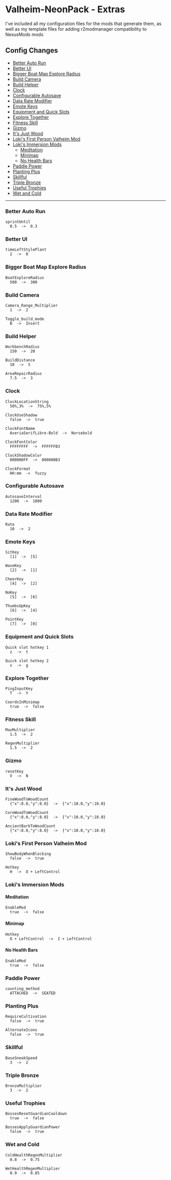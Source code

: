 # Valheim-NeonPack - Extras <!-- omit in toc -->

I've included all my configuration files for the mods that generate them, as well as my template files for adding r2modmanager compatibility to NexusMods mods

## Config Changes <!-- omit in toc -->

- [Better Auto Run](#better-auto-run)
- [Better UI](#better-ui)
- [Bigger Boat Map Explore Radius](#bigger-boat-map-explore-radius)
- [Build Camera](#build-camera)
- [Build Helper](#build-helper)
- [Clock](#clock)
- [Configurable Autosave](#configurable-autosave)
- [Data Rate Modifier](#data-rate-modifier)
- [Emote Keys](#emote-keys)
- [Equipment and Quick Slots](#equipment-and-quick-slots)
- [Explore Together](#explore-together)
- [Fitness Skill](#fitness-skill)
- [Gizmo](#gizmo)
- [It's Just Wood](#its-just-wood)
- [Loki's First Person Valheim Mod](#lokis-first-person-valheim-mod)
- [Loki's Immersion Mods](#lokis-immersion-mods)
  - [Meditation](#meditation)
  - [Minimap](#minimap)
  - [No Health Bars](#no-health-bars)
- [Paddle Power](#paddle-power)
- [Planting Plus](#planting-plus)
- [Skillful](#skillful)
- [Triple Bronze](#triple-bronze)
- [Useful Trophies](#useful-trophies)
- [Wet and Cold](#wet-and-cold)

---

### Better Auto Run

```text
sprintUntil
  0.5  ->  0.3
```

### Better UI

```text
timeLeftStylePlant
  2  ->  0
```

### Bigger Boat Map Explore Radius

```text
BoatExploreRadius
  500  ->  300
```

### Build Camera

```text
Camera_Range_Multiplier
  1  ->  2

Toggle_build_mode
  B  ->  Insert
```

### Build Helper

```text
WorkbenchRadius
  150  ->  20

BuildDistance
  10  ->  5

AreaRepairRadius
  7.5  ->  3
```

### Clock

```text
ClockLocationString
  50%,3%  ->  75%,5%

ClockUseShadow
  false  ->  true

ClockFontName
  AveriaSerifLibre-Bold  ->  Norsebold

ClockFontColor
  FFFFFFFF  ->  FFFFFFB3

ClockShadowColor
  000000FF  ->  000000B3

ClockFormat
  HH:mm  ->  fuzzy
```

### Configurable Autosave

```text
AutosaveInterval
  1200  ->  1800
```

### Data Rate Modifier

```text
Rate
  10  ->  2
```

### Emote Keys

```text
SitKey
  [1]  ->  [5]

WaveKey
  [2]  ->  [1]

CheerKey
  [4]  ->  [2]

NoKey
  [5]  ->  [6]

ThumbsUpKey
  [6]  ->  [4]

PointKey
  [7]  ->  [0]
```

### Equipment and Quick Slots

```text
Quick slot hotkey 1
  z  ->  t

Quick slot hotkey 2
  v  ->  g
```

### Explore Together

```text
PingInputKey
  T  ->  Y

CoordsInMinimap
  true  ->  false
```

### Fitness Skill

```text
MaxMultiplier
  1.5  ->  2

RegenMultiplier
  1.5  ->  2
```

### Gizmo

```text
resetKey
  V  ->  N
```

### It's Just Wood

```text
FineWoodToWoodCount
  {"x":8.0,"y":8.0}  ->  {"x":10.0,"y":10.0}

CoreWoodToWoodCount
  {"x":8.0,"y":8.0}  ->  {"x":10.0,"y":10.0}

AncientBarkToWoodCount
  {"x":8.0,"y":8.0}  ->  {"x":10.0,"y":10.0}
```

### Loki's First Person Valheim Mod

```text
ShowBodyWhenBlocking
  false  ->  true

Hotkey
  H  ->  O + LeftControl
```

### Loki's Immersion Mods

#### Meditation

```text
EnableMod
  true  ->  false
```

#### Minimap

```text
Hotkey
  O + LeftControl  ->  I + LeftControl
```

#### No Health Bars

```text
EnableMod
  true  ->  false
```

### Paddle Power

```text
counting_method
  ATTACHED  ->  SEATED
```

### Planting Plus

```text
RequireCultivation
  false  ->  true

AlternateIcons
  false  ->  true
```

### Skillful

```text
BaseSneakSpeed
  3  ->  2
```

### Triple Bronze

```text
BronzeMultiplier
  3  ->  2
```

### Useful Trophies

```text
BossesResetGuardianCooldown
  true  ->  false

BossesApplyGuardianPower
  false  ->  true
```

### Wet and Cold

```text
ColdHealthRegenMultiplier
  0.8  ->  0.75

WetHealthRegenMultiplier
  0.9  ->  0.85
```
